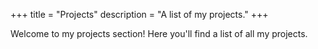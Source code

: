 +++
title = "Projects"
description = "A list of my projects."
+++

Welcome to my projects section! Here you'll find a list of all my projects. 